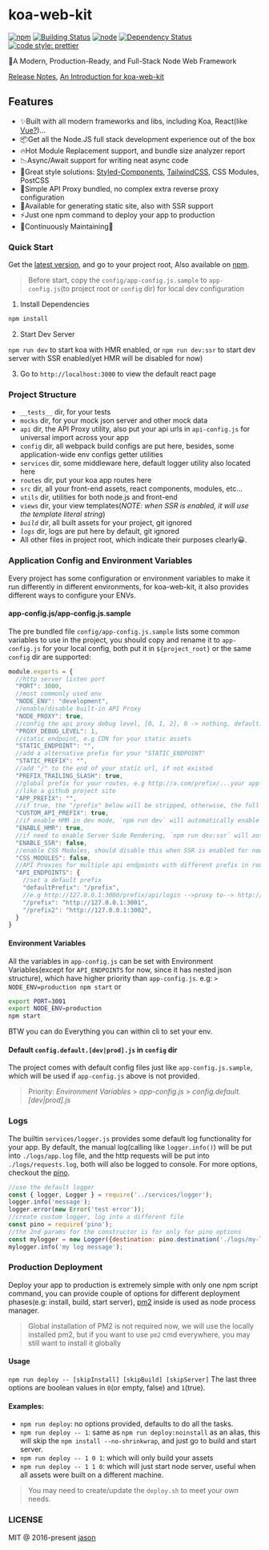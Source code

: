 # koa-web-kit

[![npm](https://img.shields.io/npm/v/koa-web-kit.svg?style=flat-square)](https://www.npmjs.com/package/koa-web-kit)
[![Building Status](https://img.shields.io/travis/JasonBoy/koa-web-kit.svg?style=flat-square)](https://travis-ci.org/JasonBoy/koa-web-kit)
[![node](https://img.shields.io/node/v/koa-web-kit.svg?style=flat-square)](https://nodejs.org/)
[![Dependency Status](https://img.shields.io/david/JasonBoy/koa-web-kit.svg?style=flat-square)](https://david-dm.org/JasonBoy/koa-web-kit)
[![code style: prettier](https://img.shields.io/badge/code_style-prettier-ff69b4.svg?style=flat-square)](https://github.com/prettier/prettier)

🚀A Modern, Production-Ready, and Full-Stack Node Web Framework

[Release Notes](https://github.com/JasonBoy/koa-web-kit/releases), 
[An Introduction for koa-web-kit](https://blog.lovemily.me/koa-web-kit-a-modern-production-ready-and-full-stack-node-web-framework/)

## Features

- ✨Built with all modern frameworks and libs, including Koa, React(like [Vue?](https://github.com/JasonBoy/vue-web-kit))...
- 📦Get all the Node.JS full stack development experience out of the box
- 🔥Hot Module Replacement support, and bundle size analyzer report
- 📉Async/Await support for writing neat async code
- 💖Great style solutions: [Styled-Components](https://www.styled-components.com), [TailwindCSS](https://tailwindcss.com/), CSS Modules, PostCSS
- 🎉Simple API Proxy bundled, no complex extra reverse proxy configuration
- 🌈Available for generating static site, also with SSR support
- ⚡️Just one npm command to deploy your app to production
- 👷Continuously Maintaining🍻

### Quick Start

Get the [latest version](https://github.com/JasonBoy/koa-web-kit/releases), and go to your project root,
Also available on [npm](https://www.npmjs.com/package/koa-web-kit).

> Before start, copy the `config/app-config.js.sample` to `app-config.js`(to project root or `config` dir) for local dev configuration

1. Install Dependencies

```bash
npm install
```

2. Start Dev Server

`npm run dev` to start koa with HMR enabled, or
`npm run dev:ssr` to start dev server with SSR enabled(yet HMR will be disabled for now)

3. Go to `http://localhost:3000` to view the default react page

### Project Structure

- `__tests__` dir, for your tests
- `mocks` dir, for your mock json server and other mock data
- `api` dir, the API Proxy utility, also put your api urls in `api-config.js` for universal import across your app
- `config` dir, all webpack build configs are put here, besides, some application-wide env configs getter utilities
- `services` dir, some middleware here, default logger utility also located here
- `routes` dir, put your koa app routes here
- `src` dir, all your front-end assets, react components, modules, etc...
- `utils` dir, utilities for both node.js and front-end
- `views` dir, your view templates(*NOTE: when SSR is enabled, it will use the template literal string*)
- *`build`* dir, all built assets for your project, git ignored
- *`logs`* dir, logs are put here by default, git ignored
- All other files in project root, which indicate their purposes clearly😀.

### Application Config and Environment Variables

Every project has some configuration or environment variables to make it run differently in different environments,
for koa-web-kit, it also provides different ways to configure your ENVs.

#### app-config.js/app-config.js.sample

The pre bundled file `config/app-config.js.sample` lists some common variables to use in the project, you should copy and rename it to `app-config.js` for your local config, both put it in `${project_root}` or the same `config` dir are supported:
```javascript
module.exports = {
  //http server listen port
  "PORT": 3000,
  //most commonly used env
  "NODE_ENV": "development",
  //enable/disable built-in API Proxy
  "NODE_PROXY": true,
  //config the api proxy debug level, [0, 1, 2], 0 -> nothing, default: 1 -> simple, 2 -> verbose
  "PROXY_DEBUG_LEVEL": 1,
  //static endpoint, e.g CDN for your static assets
  "STATIC_ENDPOINT": "",
  //add a alternative prefix for your "STATIC_ENDPOINT"
  "STATIC_PREFIX": "",
  //add "/" to the end of your static url, if not existed
  "PREFIX_TRAILING_SLASH": true,
  //global prefix for your routes, e.g http://a.com/prefix/...your app routes,
  //like a github project site
  "APP_PREFIX": "",
  //if true, the "/prefix" below will be stripped, otherwise, the full pathname will be used for proxy
  "CUSTOM_API_PREFIX": true,
  //if enable HMR in dev mode, `npm run dev` will automatically enable this
  "ENABLE_HMR": true,
  //if need to enable Server Side Rendering, `npm run dev:ssr` will automatically enable this, HMR need to be disabled for now
  "ENABLE_SSR": false,
  //enable CSS Modules, should disable this when SSR is enabled for now
  "CSS_MODULES": false,
  //API Proxies for multiple api endpoints with different prefix in router
  "API_ENDPOINTS": {
    //set a default prefix
    "defaultPrefix": "/prefix",
    //e.g http://127.0.0.1:3000/prefix/api/login -->proxy to--> http://127.0.0.1:3001/api/login
    "/prefix": "http://127.0.0.1:3001",
    "/prefix2": "http://127.0.0.1:3002",
  }
}
```

#### Environment Variables

All the variables in `app-config.js` can be set with Environment Variables(except for `API_ENDPOINTS` for now, since it has nested json structure), which have higher priority than `app-config.js`.
e.g:
`> NODE_ENV=production npm start`
or
```bash
export PORT=3001
export NODE_ENV=production
npm start
```
BTW you can do Everything you can within cli to set your env.

#### Default `config.default.[dev|prod].js` in `config` dir

The project comes with default config files just like `app-config.js.sample`, which will be used if `app-config.js` above is not provided.

> Priority: *Environment Variables* > *app-config.js* > *config.default.[dev|prod].js*

### Logs
The builtin `services/logger.js` provides some default log functionality for your app.
By default, the manual log(calling like `logger.info()`) will be put into `./logs/app.log` file,
and the http requests will be put into `./logs/requests.log`,
both will also be logged to console.
For more options, checkout the [pino](https://github.com/pinojs/pino).

```javascript
//use the default logger
const { logger, Logger } = require('../services/logger');
logger.info('message');
logger.error(new Error('test error'));
//create custom logger, log into a different file
const pino = require('pino');
//the 2nd params for the constructor is for only for pino options
const mylogger = new Logger({destination: pino.destination('./logs/my-log.log')}, {});
mylogger.info('my log message');
```

### Production Deployment

Deploy your app to production is extremely simple with only one npm script command, you can provide couple of options for different deployment phases(e.g: install, build, start server),
[pm2](https://github.com/Unitech/pm2) inside is used as node process manager.
> Global installation of PM2 is not required now, we will use the locally installed pm2, but if you want to use `pm2` cmd everywhere, you may still want to install it globally


#### Usage

`npm run deploy -- [skipInstall] [skipBuild] [skipServer]`
The last three options are boolean values in `0`(or empty, false) and `1`(true).

#### Examples:

- `npm run deploy`: no options provided, defaults to do all the tasks.
- `npm run deploy -- 1`: same as `npm run deploy:noinstall` as an alias, this will skip the `npm install --no-shrinkwrap`, and just go to build and start server.
- `npm run deploy -- 1 0 1`: which will only build your assets
- `npm run deploy -- 1 1 0`: which will just start node server, useful when all assets were built on a different machine.

> You may need to create/update the `deploy.sh` to meet your own needs.

### LICENSE

MIT @ 2016-present [jason](http://blog.lovemily.me)
